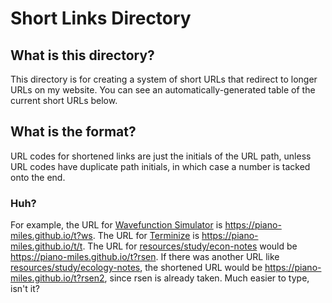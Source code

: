 # Short Links Directory

## What is this directory?

This directory is for creating a system of short URLs that redirect to longer URLs on my website. You can see an automatically-generated table of the current short URLs below.

## What is the format?

URL codes for shortened links are just the initials of the URL path, unless URL codes have duplicate path initials, in which case a number is tacked onto the end.

### Huh?

For example, the URL for [Wavefunction Simulator](https://piano-miles.github.io/Wavefunction-Simulator) is <https://piano-miles.github.io/t?ws>. The URL for [Terminize](https://piano-miles.github.io?terminize) is <https://piano-miles.github.io/t/t>. The URL for [resources/study/econ-notes](https://piano-miles.github.io/resources/study/econ-notes) would be <https://piano-miles.github.io/t?rsen>. If there was another URL like [resources/study/ecology-notes](https://piano-miles.github.io/resources/study/ecology-notes), the shortened URL would be <https://piano-miles.github.io/t?rsen2>, since rsen is already taken. Much easier to type, isn't it?

